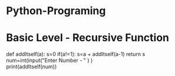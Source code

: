 # Python-Programing
# Basic Level - Recursive Function
def addItself(a):
    s=0
    if(a!=1):
        s=a + addItself(a-1)
    return s
num=int(input("Enter Number - " ) )  
print(addItself(num))
    
    
